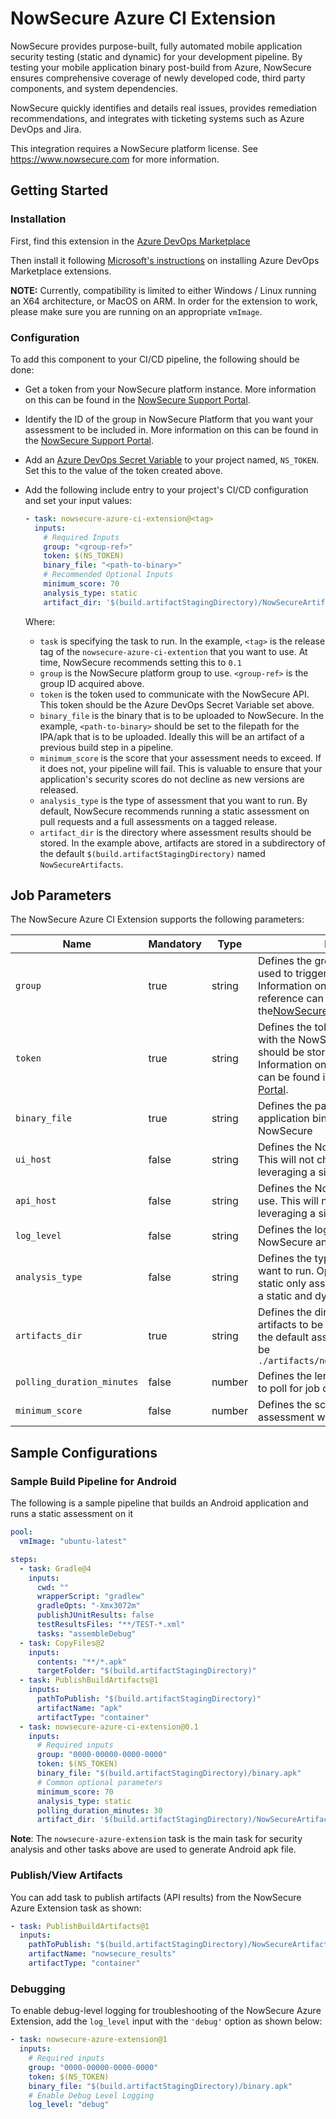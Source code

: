 # NowSecure Azure CI Extension

NowSecure provides purpose-built, fully automated mobile application security testing (static and dynamic) for your development pipeline.
By testing your mobile application binary post-build from Azure, NowSecure ensures comprehensive coverage of newly developed code, third party components, and system dependencies.

NowSecure quickly identifies and details real issues, provides remediation recommendations, and integrates with ticketing systems such as Azure DevOps and Jira.

This integration requires a NowSecure platform license. See <https://www.nowsecure.com> for more information.

## Getting Started

### Installation

First, find this extension in the [Azure DevOps Marketplace](https://marketplace.visualstudio.com/items?itemName=Nowsecure-com.nowsecure-azure-ci-extension)

Then install it following [Microsoft's instructions](https://learn.microsoft.com/en-us/azure/devops/marketplace/install-extension?view=azure-devops) on installing Azure DevOps Marketplace extensions.

**NOTE:** Currently, compatibility is limited to either Windows / Linux running an X64 architecture, or MacOS on ARM. In order for the extension to work, please make sure you are running on an appropriate `vmImage`.

### Configuration 

To add this component to your CI/CD pipeline, the following should be done:

- Get a token from your NowSecure platform instance. More information on this can be found in the [NowSecure Support Portal](https://support.nowsecure.com/hc/en-us/articles/7499657262093-Creating-a-NowSecure-Platform-API-Bearer-Token).
- Identify the ID of the group in NowSecure Platform that you want your assessment to be included in. More information on this can be found in the
  [NowSecure Support Portal](https://support.nowsecure.com/hc/en-us/articles/38057956447757-Retrieve-Reference-and-ID-Numbers-for-API-Use-Task-ID-Group-App-and-Assessment-Ref).
- Add an [Azure DevOps Secret Variable](https://learn.microsoft.com/en-us/azure/devops/pipelines/process/set-secret-variables?view=azure-devops&tabs=yaml%2Cbash#secret-variable-in-the-ui) to your project named, `NS_TOKEN`. Set this to the value of the token created above. 
- Add the following include entry to your project's CI/CD configuration and set your input values:

  ```yaml
  - task: nowsecure-azure-ci-extension@<tag>
    inputs:
      # Required Inputs    
      group: "<group-ref>"
      token: $(NS_TOKEN)
      binary_file: "<path-to-binary>"
      # Recommended Optional Inputs
      minimum_score: 70
      analysis_type: static
      artifact_dir: '$(build.artifactStagingDirectory)/NowSecureArtifacts'
  ```

  Where:

    - `task` is specifying the task to run.  In the example, `<tag>` is the release tag of the `nowsecure-azure-ci-extention` that you want to use.  At time, NowSecure recommends setting this to `0.1`
    - `group` is the NowSecure platform group to use. `<group-ref>` is the group ID acquired above.
    - `token` is the token used to communicate with the NowSecure API. This token should be the Azure DevOps Secret Variable set above.
    - `binary_file` is the binary that is to be uploaded to NowSecure.  In the example, `<path-to-binary>` should be set to the filepath for the IPA/apk that is to be uploaded. Ideally this will be an artifact of a previous build step in a pipeline.
    - `minimum_score` is the score that your assessment needs to exceed.  If it does not, your pipeline will fail.  This is valuable to ensure that your application's security scores do not decline as new versions are released.
    - `analysis_type` is the type of assessment that you want to run.  By default, NowSecure recommends running a static assessment on pull requests and a full assessments on a tagged release.
    - `artifact_dir` is the directory where assessment results should be stored.  In the example above, artifacts are stored in a subdirectory of the default `$(build.artifactStagingDirectory)` named `NowSecureArtifacts`. 

## Job Parameters

The NowSecure Azure CI Extension supports the following parameters:

| Name | Mandatory | Type | Description | Default Value|
|------|-----------|------|-------------|---------------|
| `group`| true     | string |Defines the group reference that is used to trigger assessments. Information on how to get the group reference can be found in the[NowSecure Support Portal](https://support.nowsecure.com/hc/en-us/articles/38057956447757-Retrieve-Reference-and-ID-Numbers-for-API-Use-Task-ID-Group-App-and-Assessment-Ref) |  | 
| `token` | true | string | Defines the token used to communicate with the NowSecure API. This token should be stored as a secret. Information on how to create a token can be found in the [NowSecure Support Portal](https://support.nowsecure.com/hc/en-us/articles/7499657262093-Creating-a-NowSecure-Platform-API-Bearer-Token). | |
| `binary_file` | true | string | Defines the path to the mobile application binary to be processed by NowSecure | |
| `ui_host` | false | string | Defines the NowSecure base UI to use. This will not change unless you are leveraging a single tenant. | https://app.nowsecure.com | 
| `api_host` | false | string | Defines the NowSecure base API to use. This will not change unless you are leveraging a single tenant. | https://lab-api.nowsecure.com | 
| `log_level` | false | string | Defines the log level set for the NowSecure analysis task. | `info` | 
| `analysis_type` | false | string |Defines the type of analyst that you want to run.  Options are `static` for a static only assessment or `full` for both a static and dynamic assessment. | ??? |
| `artifacts_dir`| true | string | Defines the directory for nowsecure artifacts to be output to. In the case of the default assessment results would be `./artifacts/nowsecure/assessment.json` | | 
| `polling_duration_minutes` | false | number | Defines the length of time (in minutes) to poll for job completion. | If `analysis_type` is `static`, 30.  If `full`, 60 |
| `minimum_score` | false | number | Defines the score under which an assessment will fail | -1 |

## Sample Configurations

### Sample Build Pipeline for Android

The following is a sample pipeline that builds an Android application and runs a static assessment on it

```yaml
pool:
  vmImage: "ubuntu-latest"

steps:
  - task: Gradle@4
    inputs:
      cwd: ""
      wrapperScript: "gradlew"
      gradleOpts: "-Xmx3072m"
      publishJUnitResults: false
      testResultsFiles: "**/TEST-*.xml"
      tasks: "assembleDebug"
  - task: CopyFiles@2
    inputs:
      contents: "**/*.apk"
      targetFolder: "$(build.artifactStagingDirectory)"
  - task: PublishBuildArtifacts@1
    inputs:
      pathToPublish: "$(build.artifactStagingDirectory)"
      artifactName: "apk"
      artifactType: "container"
  - task: nowsecure-azure-ci-extension@0.1
    inputs:
      # Required inputs
      group: "0000-00000-0000-0000"
      token: $(NS_TOKEN)
      binary_file: "$(build.artifactStagingDirectory)/binary.apk"
      # Common optional parameters
      minimum_score: 70
      analysis_type: static
      polling_duration_minutes: 30
      artifact_dir: '$(build.artifactStagingDirectory)/NowSecureArtifacts'
```

**Note**: The `nowsecure-azure-extension` task is the main task for security analysis and other tasks above are used to generate Android apk file.

### Publish/View Artifacts

You can add task to publish artifacts (API results) from the NowSecure Azure Extension task as shown:

```yaml
- task: PublishBuildArtifacts@1
  inputs:
    pathToPublish: "$(build.artifactStagingDirectory)/NowSecureArtifacts"
    artifactName: "nowsecure_results"
    artifactType: "container"
```

### Debugging

To enable debug-level logging for troubleshooting of the NowSecure Azure Extension, add the `log_level` input with the `'debug'` option as shown below:

```yaml
- task: nowsecure-azure-extension@1
  inputs:
    # Required inputs
    group: "0000-00000-0000-0000"
    token: $(NS_TOKEN)
    binary_file: "$(build.artifactStagingDirectory)/binary.apk"
    # Enable Debug Level Logging
    log_level: "debug"
```
